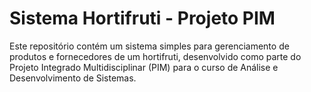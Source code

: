 # Sistema Hortifruti - Projeto PIM

Este repositório contém um sistema simples para gerenciamento de produtos e fornecedores de um hortifruti, desenvolvido como parte do Projeto Integrado Multidisciplinar (PIM) para o curso de Análise e Desenvolvimento de Sistemas.
